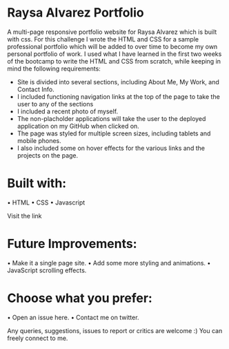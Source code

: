 # Raysa Alvarez Portfolio

A multi-page responsive portfolio website for Raysa Alvarez which is built with css.
For this challenge I wrote the HTML and CSS for a sample professional portfolio which will be added to over time to become my own personal portfolio of work. I used what I have learned in the first two weeks of the bootcamp to write the HTML and CSS from scratch, while keeping in mind the following requirements:


* Site is divided into several sections, including About Me, My Work, and Contact Info.
* I included functioning navigation links at the top of the page to take the user to any of the sections
* I included a recent photo of myself.
* The non-placholder applications will take the user to the deployed application on my GitHub when clicked on.
* The page was styled for multiple screen sizes, including tablets and mobile phones.
* I also included some on hover effects for the various links and the projects on the page.


# Built with:

•	HTML
•	CSS
•	Javascript
 
Visit the link 


# Future Improvements:

•	  Make it a single page site.
•	  Add some more styling and animations.
•	  JavaScript scrolling effects.

# Choose what you prefer:

•	Open an issue here.
•	Contact me on twitter.


Any queries, suggestions, issues to report or critics are welcome :) You can freely connect to me.




